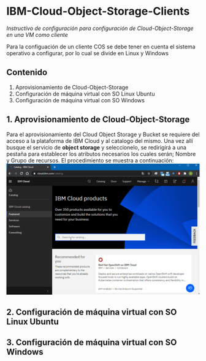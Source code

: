# IBM-Cloud-Object-Storage-Clients

_Instructivo de configuración para configuración de Cloud-Object-Storage en una VM como cliente_

Para la configuación de un cliente COS se debe tener en cuenta el sistema operativo a configurar, por lo cual se divide en Linux y Windows

## Contenido 

1. Aprovisionamiento de Cloud-Object-Storage
2. Configuración de máquina virtual con SO Linux Ubuntu
3. Configuración de máquina virtual con SO Windows

## 1. Aprovisionamiento de Cloud-Object-Storage
Para el aprovisionamiento del Cloud Object Storage y Bucket se requiere del acceso a la plataforma de IBM Cloud y al catalogo del mismo.
Una vez allí busque el servicio de **object storage** y seleccionelo, se redirigirá a una pestaña para establecer los atributos necesarios los cuales serán; Nombre y Grupo de recursos.
El procedimiento se muestra a continuación:
<img width="800" alt="provision" src="Assets/provision_storage.gif"> 

## 2. Configuración de máquina virtual con SO Linux Ubuntu


## 3. Configuración de máquina virtual con SO Windows
